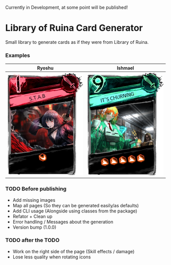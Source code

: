 Currently in Development, at some point will be published!

# Library of Ruina Card Generator

Small library to generate cards as if they were from Library of Ruina.

### Examples

| Ryoshu                                 | Ishmael                                   |
| -------------------------------------- | ----------------------------------------- |
| ![](./src//assets/examples/ryoshu.png) | ![](./src//assets/examples/sloshmael.png) |

### TODO Before publishing

- Add missing images
- Map all pages (So they can be generated easily/as defaults)
- Add CLI usage (Alongside using classes from the package)
- Refator + Clean up
- Error handling / Messages about the generation
- Version bump (1.0.0)

### TODO after the TODO

- Work on the right side of the page (Skill effects / damage)
- Lose less quality when rotating icons
